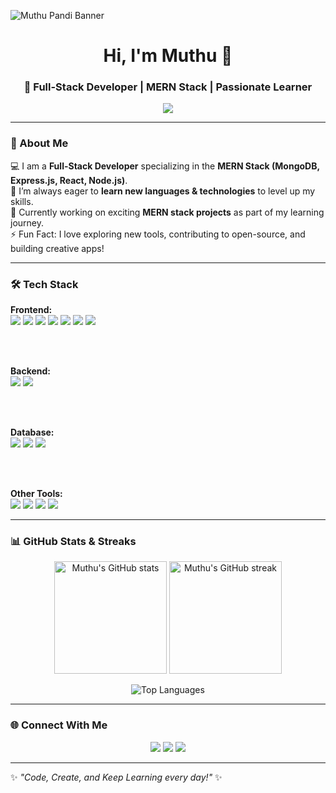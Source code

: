 <!-- Banner -->
![Muthu Pandi Banner](https://www.canva.com/design/DAGzs50_qUw?ui=eyJLIjp7IkEiOiIwMWNlYmU3NC02YTYzLTRhNTMtYWRjYS1jM2VmNDI3ZjUyMTIifX0) <!-- You can replace with your own banner -->

<h1 align="center">Hi, I'm Muthu 👋</h1>
<h3 align="center">🚀 Full-Stack Developer | MERN Stack | Passionate Learner</h3>

<p align="center">
  <img src="https://readme-typing-svg.herokuapp.com?size=22&duration=3000&color=36BCF7&center=true&vCenter=true&lines=Full+Stack+Developer;MERN+Stack+Developer;React+%7C+Node+%7C+Express+%7C+MongoDB;Always+learning+new+tech!">
</p>

---

### 🚀 About Me  
💻 I am a **Full-Stack Developer** specializing in the **MERN Stack (MongoDB, Express.js, React, Node.js)**.  
🌱 I’m always eager to **learn new languages & technologies** to level up my skills.  
🔭 Currently working on exciting **MERN stack projects** as part of my learning journey.  
⚡ Fun Fact: I love exploring new tools, contributing to open-source, and building creative apps!  

---

### 🛠 Tech Stack  

<p align="center">

  <!-- Frontend -->
  <b>Frontend:</b><br/>
  <img src="https://img.shields.io/badge/HTML5-E34F26?style=for-the-badge&logo=html5&logoColor=white"/>
  <img src="https://img.shields.io/badge/CSS3-1572B6?style=for-the-badge&logo=css3&logoColor=white"/>
  <img src="https://img.shields.io/badge/JavaScript-323330?style=for-the-badge&logo=javascript&logoColor=F7DF1E"/>
  <img src="https://img.shields.io/badge/React-20232A?style=for-the-badge&logo=react&logoColor=61DAFB"/>
  <img src="https://img.shields.io/badge/Redux-593D88?style=for-the-badge&logo=redux&logoColor=white"/>
  <img src="https://img.shields.io/badge/TypeScript-007ACC?style=for-the-badge&logo=typescript&logoColor=white"/>
  <img src="https://img.shields.io/badge/Next.js-000000?style=for-the-badge&logo=nextdotjs&logoColor=white"/>

  <br/><br/>

  <!-- Backend -->
  <b>Backend:</b><br/>
  <img src="https://img.shields.io/badge/Node.js-43853D?style=for-the-badge&logo=node-dot-js&logoColor=white"/>
  <img src="https://img.shields.io/badge/Express.js-404D59?style=for-the-badge"/>

  <br/><br/>

  <!-- Database -->
  <b>Database:</b><br/>
  <img src="https://img.shields.io/badge/MongoDB-4EA94B?style=for-the-badge&logo=mongodb&logoColor=white"/>
  <img src="https://img.shields.io/badge/PostgreSQL-316192?style=for-the-badge&logo=postgresql&logoColor=white"/>
  <img src="https://img.shields.io/badge/Firebase-039BE5?style=for-the-badge&logo=firebase"/>

  <br/><br/>

  <!-- Other Tools -->
  <b>Other Tools:</b><br/>
  <img src="https://img.shields.io/badge/Git-F05033?style=for-the-badge&logo=git&logoColor=white"/>
  <img src="https://img.shields.io/badge/GitHub-000000?style=for-the-badge&logo=github&logoColor=white"/>
  <img src="https://img.shields.io/badge/Postman-FF6C37?style=for-the-badge&logo=postman&logoColor=white"/>
  <img src="https://img.shields.io/badge/Vercel-000000?style=for-the-badge&logo=vercel&logoColor=white"/>

</p>

---


### 📊 GitHub Stats & Streaks  

<p align="center">
  <img src="https://github-readme-stats.vercel.app/api?username=amuthupandi782&show_icons=true&theme=tokyonight" alt="Muthu's GitHub stats" height="180"/>
  <img src="https://github-readme-streak-stats.herokuapp.com/?user=amuthupandi782&theme=tokyonight" alt="Muthu's GitHub streak" height="180"/>
</p>

<p align="center">
  <img src="https://github-readme-stats.vercel.app/api/top-langs/?username=amuthupandi782&layout=compact&theme=tokyonight" alt="Top Languages" />
</p>

---

### 🌐 Connect With Me  

<p align="center">
  <a href="mailto:amuthupandi782@gmail.com"><img src="https://img.shields.io/badge/Gmail-D14836?style=for-the-badge&logo=gmail&logoColor=white"/></a>
  <a href="https://www.linkedin.com/in/muthu-pandi-a/"><img src="https://img.shields.io/badge/LinkedIn-0077B5?style=for-the-badge&logo=linkedin&logoColor=white"/></a>
  <a href="https://github.com/amuthupandi782"><img src="https://img.shields.io/badge/GitHub-000000?style=for-the-badge&logo=github&logoColor=white"/></a>
</p>

---

✨ *"Code, Create, and Keep Learning every day!"* ✨
